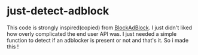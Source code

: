 # just-detect-adblock
This code is strongly inspired(copied) from [BlockAdBlock](https://github.com/sitexw/BlockAdBlock). I just didn't liked how overly complicated the end user API was. I just needed a simple function to detect if an adblocker is present or not and that's it. So i made this !
